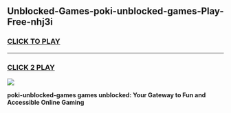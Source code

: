 
## Unblocked-Games-poki-unblocked-games-Play-Free-nhj3i
<h3>
<a href="https://premium76.site?title=poki-unblocked-games&ref=21A">CLICK TO PLAY</a></h3>
<hr>

<h3>
<a href="https://premium76.site?title=poki-unblocked-games&ref=21A">CLICK 2 PLAY</a>
  
</h3>

<a href="https://premium76.site?title=poki-unblocked-games&ref=21A"><img src="https://clearcache.store/games.png"></a>


**poki-unblocked-games games unblocked: Your Gateway to Fun and Accessible Online Gaming**
